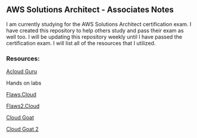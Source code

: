 ## AWS Solutions Architect - Associates Notes
I am currently studying for the AWS Solutions Architect certification exam. I have created this repository to help others study and pass their exam as well too. I will be updating this repository weekly until I have passed the certification exam. I will list all of the resources that I utilized.

### Resources:
[Acloud Guru](https://www.acloudguru.com)

Hands on labs

[Flaws.Cloud](https://flaws.cloud)

[Flaws2.Cloud](https://flaws2.cloud)

[Cloud Goat](https://rhinosecuritylabs.com/aws/cloudgoat-vulnerable-design-aws-environment/)

[Cloud Goat 2](https://rhinosecuritylabs.com/aws/introducing-cloudgoat-2/)
